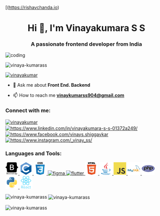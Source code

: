 [(https://rishavchanda.io)<h1 align="center">Hi 👋, I'm Vinayakumara S S</h1>
<h3 align="center">A passionate frontend developer from India</h3>
<img align-"right" alt="coding" width="400" src="https://cdn.dribbble.com/users/1162077/screenshots/3848914/programmer.gif">
<p align="left"> <img src="https://komarev.com/ghpvc/?username=vinaya-kumarass&label=Profile%20views&color=0e75b6&style=flat" alt="vinaya-kumarass" /> </p>

<p align="left"> <a href="https://twitter.com/vinayakumar" target="blank"><img src="https://img.shields.io/twitter/follow/vinayakumar?logo=twitter&style=for-the-badge" alt="vinayakumar" /></a> </p>

- 💬 Ask me about **Front End. Backend**

- 📫 How to reach me **vinaykumarss904@gmail.com**

<h3 align="left">Connect with me:</h3>
<p align="left">
<a href="https://twitter.com/vinayakumar" target="blank"><img align="center" src="https://raw.githubusercontent.com/rahuldkjain/github-profile-readme-generator/master/src/images/icons/Social/twitter.svg" alt="vinayakumar" height="30" width="40" /></a>
<a href="https://linkedin.com/in/https://www.linkedin.com/in/vinayakumara-s-s-01372a249/" target="blank"><img align="center" src="https://raw.githubusercontent.com/rahuldkjain/github-profile-readme-generator/master/src/images/icons/Social/linked-in-alt.svg" alt="https://www.linkedin.com/in/vinayakumara-s-s-01372a249/" height="30" width="40" /></a>
<a href="https://fb.com/https://www.facebook.com/vinays.shiggavkar" target="blank"><img align="center" src="https://raw.githubusercontent.com/rahuldkjain/github-profile-readme-generator/master/src/images/icons/Social/facebook.svg" alt="https://www.facebook.com/vinays.shiggavkar" height="30" width="40" /></a>
<a href="https://instagram.com/https://www.instagram.com/_vinay_ss/" target="blank"><img align="center" src="https://raw.githubusercontent.com/rahuldkjain/github-profile-readme-generator/master/src/images/icons/Social/instagram.svg" alt="https://www.instagram.com/_vinay_ss/" height="30" width="40" /></a>
</p>

<h3 align="left">Languages and Tools:</h3>
<p align="left"> <a href="https://getbootstrap.com" target="_blank" rel="noreferrer"> <img src="https://raw.githubusercontent.com/devicons/devicon/master/icons/bootstrap/bootstrap-plain-wordmark.svg" alt="bootstrap" width="40" height="40"/> </a> <a href="https://www.cprogramming.com/" target="_blank" rel="noreferrer"> <img src="https://raw.githubusercontent.com/devicons/devicon/master/icons/c/c-original.svg" alt="c" width="40" height="40"/> </a> <a href="https://www.w3schools.com/css/" target="_blank" rel="noreferrer"> <img src="https://raw.githubusercontent.com/devicons/devicon/master/icons/css3/css3-original-wordmark.svg" alt="css3" width="40" height="40"/> </a> <a href="https://www.figma.com/" target="_blank" rel="noreferrer"> <img src="https://www.vectorlogo.zone/logos/figma/figma-icon.svg" alt="figma" width="40" height="40"/> </a> <a href="https://flutter.dev" target="_blank" rel="noreferrer"> <img src="https://www.vectorlogo.zone/logos/flutterio/flutterio-icon.svg" alt="flutter" width="40" height="40"/> </a> <a href="https://www.w3.org/html/" target="_blank" rel="noreferrer"> <img src="https://raw.githubusercontent.com/devicons/devicon/master/icons/html5/html5-original-wordmark.svg" alt="html5" width="40" height="40"/> </a> <a href="https://www.java.com" target="_blank" rel="noreferrer"> <img src="https://raw.githubusercontent.com/devicons/devicon/master/icons/java/java-original.svg" alt="java" width="40" height="40"/> </a> <a href="https://developer.mozilla.org/en-US/docs/Web/JavaScript" target="_blank" rel="noreferrer"> <img src="https://raw.githubusercontent.com/devicons/devicon/master/icons/javascript/javascript-original.svg" alt="javascript" width="40" height="40"/> </a> <a href="https://www.mysql.com/" target="_blank" rel="noreferrer"> <img src="https://raw.githubusercontent.com/devicons/devicon/master/icons/mysql/mysql-original-wordmark.svg" alt="mysql" width="40" height="40"/> </a> <a href="https://www.php.net" target="_blank" rel="noreferrer"> <img src="https://raw.githubusercontent.com/devicons/devicon/master/icons/php/php-original.svg" alt="php" width="40" height="40"/> </a> <a href="https://www.python.org" target="_blank" rel="noreferrer"> <img src="https://raw.githubusercontent.com/devicons/devicon/master/icons/python/python-original.svg" alt="python" width="40" height="40"/> </a> <a href="https://reactjs.org/" target="_blank" rel="noreferrer"> <img src="https://raw.githubusercontent.com/devicons/devicon/master/icons/react/react-original-wordmark.svg" alt="react" width="40" height="40"/> </a> </p>

<p><img align="left" src="https://github-readme-stats.vercel.app/api/top-langs?username=vinaya-kumarass&show_icons=true&locale=en&layout=compact" alt="vinaya-kumarass" /></p>

<p>&nbsp;<img align="center" src="https://github-readme-stats.vercel.app/api?username=vinaya-kumarass&show_icons=true&locale=en" alt="vinaya-kumarass" /></p>

<p><img align="center" src="https://github-readme-streak-stats.herokuapp.com/?user=vinaya-kumarass&" alt="vinaya-kumarass" /></p>
